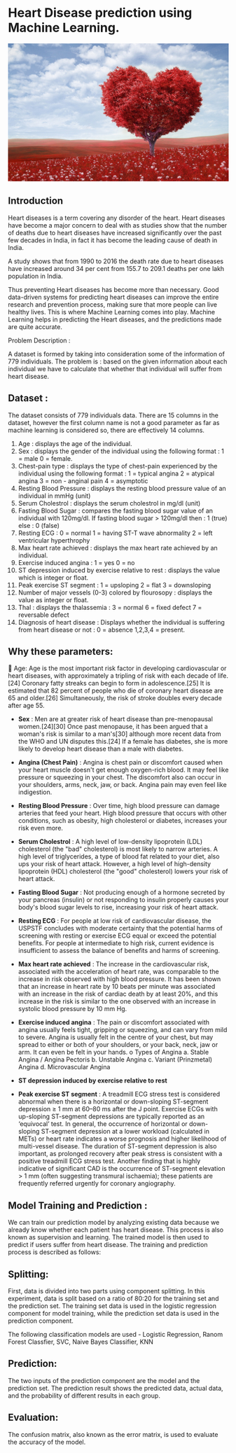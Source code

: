 # Heart Disease prediction using Machine Learning.

![](img.jpg)

## Introduction

Heart diseases is a term covering any disorder of the heart.
Heart diseases have become a major concern to deal with as studies show that the number of deaths due to heart diseases have increased significantly over the past few decades in India, in fact it has become the leading cause of death in India.

A study shows that from 1990 to 2016 the death rate due to heart diseases have increased around 34 per cent from 155.7 to 209.1 deaths per one lakh population in India.

Thus preventing Heart diseases has become more than necessary.
Good data-driven systems for predicting heart diseases can improve the entire research and prevention process, making sure that more people can live healthy lives.
This is where Machine Learning comes into play.
Machine Learning helps in predicting the Heart diseases, and the predictions made are quite accurate.

Problem Description :

A dataset is formed by taking into consideration some of the information of 779 individuals.
The problem is : based on the given information about each individual we have to calculate that whether that individual will suffer from heart disease.

## Dataset :

The dataset consists of 779 individuals data.
There are 15 columns in the dataset, however the first column name is not a good parameter as far as machine learning is considered so, there are effectively 14 columns.

1.	Age : displays the age of the individual.
2.	Sex : displays the gender of the individual using the following   format : 1 = male
          0 = female.
3.	Chest-pain type : displays the type of chest-pain experienced by the individual using the following format :
           1 = typical angina
           2 = atypical angina
           3 = non - anginal pain
           4 = asymptotic
4.	Resting Blood Pressure : displays the resting blood pressure value of an individual in mmHg (unit)
5.	Serum Cholestrol : displays the serum cholestrol in mg/dl (unit)
6.	Fasting Blood Sugar : compares the fasting blood sugar value of an individual with 120mg/dl. 
   If fasting blood sugar > 120mg/dl then : 1  (true)
                                else : 0   (false)
7.	Resting ECG : 
              0 = normal
              1 = having ST-T wave abnormality
              2 = left ventricular hyperthrophy
8.	Max heart rate achieved : displays the max heart rate achieved by an individual.
9.	Exercise induced angina : 
              1 = yes
              0 = no
10.	ST depression induced by exercise relative to rest : displays the value which is integer or float.
11.	Peak exercise ST segment : 
              1 = upsloping
              2 = flat
              3 = downsloping
12.	Number of major vessels (0-3) colored by flourosopy : displays the value as integer or float.
13.	Thal : displays the thalassemia : 
              3 = normal
              6 = fixed defect
              7 = reversable defect
14.	Diagnosis of heart disease : Displays whether the individual is suffering from heart disease or not : 
              0 = absence
              1,2,3,4 = present.

## Why these parameters:
	Age: 
Age is the most important risk factor in developing cardiovascular or heart diseases, with approximately a tripling of risk with each decade of life.[24] Coronary fatty streaks can begin to form in adolescence.[25] It is estimated that 82 percent of people who die of coronary heart disease are 65 and older.[26] Simultaneously, the risk of stroke doubles every decade after age 55.

-	**Sex** : 
Men are at greater risk of heart disease than pre-menopausal women.[24][30] Once past menopause, it has been argued that a woman's risk is similar to a man's[30] although more recent data from the WHO and UN disputes this.[24] If a female has diabetes, she is more likely to develop heart disease than a male with diabetes.

-	**Angina (Chest Pain)** :
Angina is chest pain or discomfort caused when your heart muscle doesn't get enough oxygen-rich blood. It may feel like pressure or squeezing in your chest. The discomfort also can occur in your shoulders, arms, neck, jaw, or back. Angina pain may even feel like indigestion.

-	**Resting Blood Pressure** :
Over time, high blood pressure can damage arteries that feed your heart. High blood pressure that occurs with other conditions, such as obesity, high cholesterol or diabetes, increases your risk even more.

-	__Serum Cholestrol__ : 
A high level of low-density lipoprotein (LDL) cholesterol (the "bad" cholesterol) is most likely to narrow arteries. A high level of triglycerides, a type of blood fat related to your diet, also ups your risk of heart attack. However, a high level of high-density lipoprotein (HDL) cholesterol (the "good" cholesterol) lowers your risk of heart attack.

-	**Fasting Blood Sugar** :
Not producing enough of a hormone secreted by your pancreas (insulin) or not responding to insulin properly causes your body's blood sugar levels to rise, increasing your risk of heart attack.

-	**Resting ECG** :
For people at low risk of cardiovascular disease, the USPSTF concludes with moderate certainty that the potential harms of screening with resting or exercise ECG equal or exceed the potential benefits. For people at intermediate to high risk, current evidence is insufficient to assess the balance of benefits and harms of screening.

-	__Max heart rate achieved__ :
The increase in the cardiovascular risk, associated with the acceleration of heart rate, was comparable to the increase in risk observed with high blood pressure. It has been shown that an increase in heart rate by 10 beats per minute was associated with an increase in the risk of cardiac death by at least 20%, and this increase in the risk is similar to the one observed with an increase in systolic blood pressure by 10 mm Hg.

-	__Exercise induced angina__ :
The pain or discomfort associated with angina usually feels tight, gripping or squeezing, and can vary from mild to severe. Angina is usually felt in the centre of your chest, but may spread to either or both of your shoulders, or your back, neck, jaw or arm. It can even be felt in your hands.
o			Types of Angina
a.	Stable Angina / Angina Pectoris
b.	Unstable Angina
c.	Variant (Prinzmetal) Angina
d.	Microvascular Angina

-	**ST depression induced by exercise relative to rest** 

-	**Peak exercise ST segment** :
A treadmill ECG stress test is considered abnormal when there is a horizontal or down-sloping ST-segment depression ≥ 1 mm at 60–80 ms after the J point. Exercise ECGs with up-sloping ST-segment depressions are typically reported as an ‘equivocal’ test. In general, the occurrence of horizontal or down-sloping ST-segment depression at a lower workload (calculated in METs) or heart rate indicates a worse prognosis and higher likelihood of multi-vessel disease. The duration of ST-segment depression is also important, as prolonged recovery after peak stress is consistent with a positive treadmill ECG stress test. Another finding that is highly indicative of significant CAD is the occurrence of ST-segment elevation > 1 mm (often suggesting transmural ischaemia); these patients are frequently referred urgently for coronary angiography.


## Model Training and Prediction : 
We can train our prediction model by analyzing existing data because we already know whether each patient has heart disease. This process is also known as supervision and learning. The trained model is then used to predict if users suffer from heart disease. The training and prediction process is described as follows:

## Splitting: 
First, data is divided into two parts using component splitting. In this experiment, data is split based on a ratio of 80:20 for the training set and the prediction set. The training set data is used in the logistic regression component for model training, while the prediction set data is used in the prediction component.

The following classification models are used - Logistic Regression, Ranom Forest Classfier, SVC, Naive Bayes Classifier, KNN

## Prediction:
The two inputs of the prediction component are the model and the prediction set. The prediction result shows the predicted data, actual data, and the probability of different results in each group.

## Evaluation: 
The confusion matrix, also known as the error matrix, is used to evaluate the accuracy of the model.

